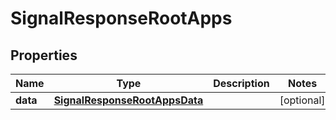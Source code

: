 

# SignalResponseRootApps


## Properties

| Name | Type | Description | Notes |
|------------ | ------------- | ------------- | -------------|
|**data** | [**SignalResponseRootAppsData**](SignalResponseRootAppsData.md) |  |  [optional] |



